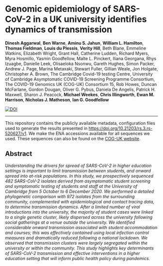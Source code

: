 # Genomic epidemiology of SARS-CoV-2 in a UK university identifies dynamics of transmission

**Dinesh Aggarwal**, **Ben Warne**, **Aminu S. Jahun**, **William L. Hamilton**, **Thomas Fieldman**, **Louis du Plessis**, **Verity Hill**, Beth Blane, Emmeline Watkins, Elizabeth Wright, Grant Hall, Catherine Ludden, Richard Myers, Myra Hosmillo, Yasmin Goodfellow, Malte L. Pinckert, Iliana Georgana, Rhys Izuagbe, Danielle Leek, Olisaeloka Nsonwu, Gareth Hughes, Simon Packer, Andrew J. Page, Marina Metaxaki, Stewart Fuller, Gillian Weale, Jon Holgate, Christopher A. Brown, The Cambridge Covid-19 testing Centre, University of Cambridge Asymptomatic COVID-19 Screening Programme Consortium, The COVID-19 Genomics UK (COG-UK) Consortium 15, Rob Howes, Duncan McFarlane, Gordon Dougan, Oliver G. Pybus, Daniela De Angelis, Patrick H. Maxwell, Sharon J. Peacock, **Michael Weekes**, **Chris Illingworth**, **Ewan M. Harrison**, **Nicholas J. Matheson**, **Ian G. Goodfellow**

[![DOI](https://zenodo.org/badge/408776448.svg)](https://zenodo.org/badge/latestdoi/408776448)

---

This repository contains the publicly available metadata, configuration files used to generate the results presented in https://doi.org/10.21203/rs.3.rs-520627/v1. 
We make the ENA accessions available for all sequences we used. These sequences can also be found on the [COG-UK website](https://www.cogconsortium.uk).

## Abstract

_Understanding the drivers for spread of SARS-CoV-2 in higher education settings is important to limit transmission between students, and onward spread into at-risk populations. In this study, we prospectively sequenced 482 SARS-CoV-2 isolates derived from asymptomatic student screening and symptomatic testing of students and staff at the University of Cambridge from 5 October to 6 December 2020. We performed a detailed phylogenetic comparison with 972 isolates from the surrounding community, complemented with epidemiological and contact tracing data, to determine transmission dynamics. After a limited number of viral introductions into the university, the majority of student cases were linked to a single genetic cluster, likely dispersed across the university following social gatherings at a venue outside the university. We identified considerable onward transmission associated with student accommodation and courses; this was effectively contained using local infection control measures and dramatically reduced following a national lockdown. We observed that transmission clusters were largely segregated within the university or within the community. This study highlights key determinants of SARS-CoV-2 transmission and effective interventions in a higher education setting that will inform public health policy during pandemics._
